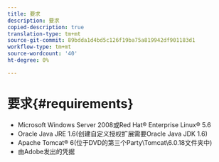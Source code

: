 ```yaml
---
title: 要求
description: 要求
copied-description: true
translation-type: tm+mt
source-git-commit: 89bdda1d4bd5c126f19ba75a819942df901183d1
workflow-type: tm+mt
source-wordcount: '40'
ht-degree: 0%

---
```



# 要求{#requirements}

* Microsoft Windows Server 2008或Red Hat® Enterprise Linux® 5.6
* Oracle Java JRE 1.6(创建自定义授权扩展需要Oracle Java JDK 1.6)
* Apache Tomcat® 6(位于DVD的第三个Party\Tomcat\6.0.18文件夹中)
* 由Adobe发出的凭据

